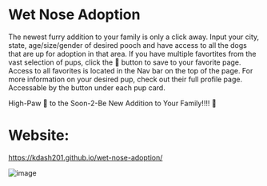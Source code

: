 # Wet Nose Adoption
The newest furry addition to your family is only a click away.
Input your city, state, age/size/gender of desired pooch and have access to all the dogs that are up for adoption in that area.
If you have multiple favortites from the vast selection of pups, click the 💙 button to save to your favorite page.
Access to all favorites is located in the Nav bar on the top of the page.
For more information on your desired pup, check out their full profile page. Accessable by the button under each pup card. 

High-Paw 🐾 to the Soon-2-Be New Addition to Your Family!!!! 🐶

# Website:
https://kdash201.github.io/wet-nose-adoption/

![image](https://awesomescreenshot.s3.amazonaws.com/image/2605718/18264267-b756c9c922c6f8083bdba5ee8d73996a.png?X-Amz-Algorithm=AWS4-HMAC-SHA256&X-Amz-Credential=AKIAJSCJQ2NM3XLFPVKA%2F20211209%2Fus-east-1%2Fs3%2Faws4_request&X-Amz-Date=20211209T175540Z&X-Amz-Expires=28800&X-Amz-SignedHeaders=host&X-Amz-Signature=de71376eb4f48c8a4f46b0c4a271cda779ae05625d7e3261d038b1d9a6156b16)
